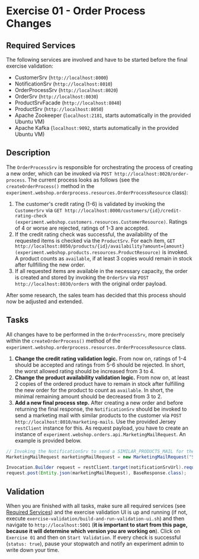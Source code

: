# Exercise 01 - Order Process Changes

## Required Services

The following services are involved and have to be started before the final exercise validation:

- CustomerSrv (`http://localhost:8000`)
- NotificationSrv (`http://localhost:8010`)
- OrderProcessSrv (`http://localhost:8020`)
- OrderSrv (`http://localhost:8030`)
- ProductSrvFacade (`http://localhost:8040`)
- ProductSrv (`http://localhost:8050`)
- Apache Zookeeper (`localhost:2181`, starts automatically in the provided Ubuntu VM)
- Apache Kafka (`localhost:9092`, starts automatically in the provided Ubuntu VM)

## Description

The `OrderProcessSrv` is responsible for orchestrating the process of creating a new order, which can be invoked via `POST http://localhost:8020/order-process`. The current process looks as follows (see the `createOrderProcess()` method in the `experiment.webshop.orderprocess.resources.OrderProcessResource` class):

1. The customer's credit rating (1-6) is validated by invoking the `CustomerSrv` via `GET http://localhost:8000/customers/{id}/credit-rating-check (experiment.webshop.customers.resources.CustomerResource)`. Ratings of 4 or worse are rejected, ratings of 1-3 are accepted.
2. If the credit rating check was successful, the availability of the requested items is checked via the `ProductSrv`. For each item, `GET http://localhost:8050/products/{id}/availability?amount={amount} (experiment.webshop.products.resources.ProductResource)` is invoked. A product counts as `available`, if at least 3 copies would remain in stock after fullfilling the new order.
3. If all requested items are available in the necessary capacity, the order is created and stored by invoking the `OrderSrv` via `POST http://localhost:8030/orders` with the original order payload.

After some research, the sales team has decided that this process should now be adjusted and extended.

## Tasks

All changes have to be performed in the `OrderProcessSrv`, more precisely within the `createOrderProcess()` method of the `experiment.webshop.orderprocess.resources.OrderProcessResource` class.

1. **Change the credit rating validation logic.** From now on, ratings of 1-4 should be accepted and ratings from 5-6 should be rejected. In short, the worst allowed rating should be increased from 3 to 4.
2. **Change the product availability validation logic.** From now on, at least 2 copies of the ordered product have to remain in stock after fulfilling the new order for the product to count as `available`. In short, the minimal remaining amount should be decreased from 3 to 2.
3. **Add a new final process step.** After creating a new order and before returning the final response, the `NotificationSrv` should be invoked to send a marketing mail with similar products to the customer via `POST http://localhost:8010/marketing-mails`. Use the provided Jersey `restClient` instance for this. As request payload, you have to create an instance of `experiment.webshop.orders.api.MarketingMailRequest`. An example is provided below.

```java
// Invoking the NotificationSrv to send a SIMILAR_PRODUCTS_MAIL for the new order
MarketingMailRequest marketingMailRequest = new MarketingMailRequest("SIMILAR_PRODUCTS_MAIL", createdOrder);

Invocation.Builder request = restClient.target(notificationSrvUrl).request();
request.post(Entity.json(marketingMailRequest), BaseResponse.class);
```

## Validation

When you are finished with all tasks, make sure all required services (see [Required Services](#required-services)) and the exercise validation UI is up and running (if not, execute `exercise-validation/build-and-run-validation-ui.sh`) and then navigate to `http://localhost:5001` (**it is important to start from this page, because it will determine which version you are working on**). Click on `Exercise 01` and then on `Start Validation`. If every check is successful (`status: true`), pause your stopwatch and notify an experiment admin to write down your time.